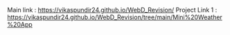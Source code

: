 Main link : https://vikaspundir24.github.io/WebD_Revision/
Project Link 1 : https://vikaspundir24.github.io/WebD_Revision/tree/main/Mini%20Weather%20App
